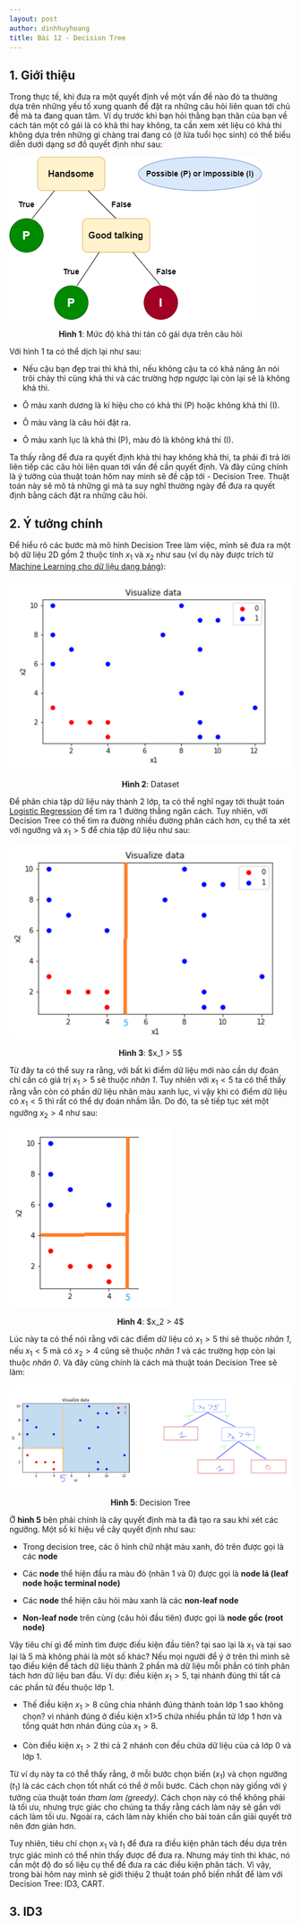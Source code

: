 ```yaml
---
layout: post
author: dinhhuyhoang
title: Bài 12 - Decision Tree
---
```


## 1. Giới thiệu

Trong thực tế, khi đưa ra một quyết định về một vấn đề nào đó ta thường dựa trên những yếu tố xung quanh để đặt ra những câu hỏi liên quan tới chủ đề mà ta đang quan tâm. Ví dụ trước khi bạn hỏi thằng bạn thân của bạn về cách tán một cô gái là có khả thi hay không, ta cần xem xét liệu có khả thi không dựa trên những gì chàng trai đang có (ở lứa tuổi học sinh) có thể biểu diễn dưới dạng sơ đồ quyết định như sau:

<img src="/assets/images/bai12/anh1.png" class="normalpic"/>

<p align="center"> <b>Hình 1</b>: Mức độ khả thi tán cô gái dựa trên câu hỏi</p>

Với hình 1 ta có thể dịch lại như sau: 

- Nếu cậu bạn đẹp trai thì khả thi, nếu không cậu ta có khả năng ăn nói trôi chảy thì cũng khả thi và các trường hợp ngược lại còn lại sẽ là không khả thi.

- Ô màu xanh dương là kí hiệu cho có khả thi (P) hoặc không khả thi (I).

- Ô màu vàng là câu hỏi đặt ra.

- Ô màu xanh lục là khả thi (P), màu đỏ là không khả thi (I).

Ta thấy rằng để đưa ra quyết định khả thi hay không khả thi, ta phải đi trả lời liên tiếp các câu hỏi liên quan tới vấn đề cần quyết định. Và đây cũng chính là ý tưởng của thuật toán hôm nay mình sẽ đề cập tới - Decision Tree. Thuật toán này sẽ mô tả những gì mà ta suy nghĩ thường ngày để đưa ra quyết định bằng cách đặt ra những câu hỏi.

## 2. Ý tưởng chính

Để hiểu rõ các bước mà mô hình Decision Tree làm việc, mình sẽ đưa ra một bộ dữ liệu 2D gồm 2 thuộc tính $x_1$ và $x_2$ như sau (ví dụ này được trích từ [Machine Learning cho dữ liệu dạng bảng](https://machinelearningcoban.com/tabml_book/ch_model/decision_tree.html)):

<img src="/assets/images/bai12/anh2.png" class="medianpic"/>

<p align="center"> <b>Hình 2</b>: Dataset</p>

Để phân chia tập dữ liệu này thành 2 lớp, ta có thể nghĩ ngay tới thuật toán [Logistic Regression](https://hnhoangdz.github.io/2021/11/12/LogisticRegression.html) để tìm ra 1 đường thẳng ngăn cách. Tuy nhiên, với Decision Tree có thể tìm ra đường nhiều đường phân cách hơn, cụ thể ta xét với ngưỡng và $x_1 > 5$ để chia tập dữ liệu như sau:

<img src="/assets/images/bai12/anh3.png" class="medianpic"/>

<p align="center"> <b>Hình 3</b>: $x_1 > 5$</p>

Từ đây ta có thể suy ra rằng, với bất kì điểm dữ liệu mới nào cần dự đoán chỉ cần có giá trị $x_1 > 5$ sẽ thuộc _nhãn 1_. Tuy nhiên với $x_1 < 5$ ta có thể thấy rằng vẫn còn có phần dữ liệu nhãn màu xanh lục, vì vậy khi có điểm dữ liệu có $x_1 < 5$ thì rất có thể dự đoán nhầm lẫn. Do đó, ta sẽ tiếp tục xét một ngưỡng $x_2 > 4$ như sau:

<img src="/assets/images/bai12/anh4.png" class="medianpic"/>

<p align="center"> <b>Hình 4</b>: $x_2 > 4$</p>

Lúc này ta có thể nói rằng với các điểm dữ liệu có $x_1 > 5$ thì sẽ thuộc _nhãn 1_, nếu $x_1 < 5$ mà có $x_2 > 4$ cũng sẽ thuộc _nhãn 1_ và các trường hợp còn lại thuộc _nhãn 0_. Và đây cũng chính là cách mà thuật toán Decision Tree sẽ làm:

<img src="/assets/images/bai12/anh5.png" class="large"/>

<p align="center"> <b>Hình 5</b>: Decision Tree</p>

Ở **hình 5** bên phải chính là cây quyết định mà ta đã tạo ra sau khi xét các ngưỡng. Một số kí hiệu về cây quyết định như sau:

- Trong decision tree, các ô hình chữ nhật màu xanh, đỏ trên được gọi là các **node**

- Các **node** thể hiện đầu ra màu đỏ (nhãn 1 và 0) được gọi là **node lá (leaf node hoặc terminal node)**

- Các **node** thể hiện câu hỏi màu xanh là các **non-leaf node**

- **Non-leaf node** trên cùng (câu hỏi đầu tiên) được gọi là **node gốc (root node)**

Vậy tiêu chí gì để mình tìm được điều kiện đầu tiên? tại sao lại là $x_1$ và tại sao lại là 5 mà không phải là một số khác? Nếu mọi người để ý ở trên thì mình sẽ tạo điều kiện để tách dữ liệu thành 2 phần mà dữ liệu mỗi phần có tính phân tách hơn dữ liệu ban đầu. Ví dụ: điều kiện $x_1 > 5$, tại nhánh đúng thì tất cả các phần tử đều thuộc lớp 1.

- Thế điều kiện $x_1 > 8$ cũng chia nhánh đúng thành toàn lớp 1 sao không chọn? vì nhánh đúng ở điều kiện x1>5 chứa nhiều phần tử lớp 1 hơn và tổng quát hơn nhán đúng của $x_1 > 8$.

- Còn điều kiện $x_1 > 2$ thì cả 2 nhánh con đều chứa dữ liệu của cả lớp 0 và lớp 1.

Từ ví dụ này ta có thể thấy rằng, ở mỗi bước chọn biến ($x_1$) và chọn ngưỡng ($t_1$) là các cách chọn tốt nhất có thể ở mỗi bước. Cách chọn này giống với ý tưởng của thuật toán _tham lam (greedy)_. Cách chọn này có thể không phải là tối ưu, nhưng trực giác cho chúng ta thấy rằng cách làm này sẽ gần với cách làm tối ưu. Ngoài ra, cách làm này khiến cho bài toán cần giải quyết trở nên đơn giản hơn. 

Tuy nhiên, tiêu chí chọn $x_1$ và $t_1$ để đưa ra điều kiện phân tách đều dựa trên trực giác mình có thể nhìn thấy được để đưa ra. Nhưng máy tính thì khác, nó cần một độ đo số liệu cụ thể để đưa ra các điều kiện phân tách. Vì vậy, trong bài hôm nay mình sẽ giới thiệu 2 thuật toán phổ biến nhất để làm với Decision Tree: ID3, CART.

## 3. ID3

